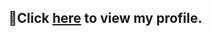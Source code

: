 ## 🎥Click [here](https://github.com/eiizhihui/eiizhihui/blob/d8bc2ff16a801b43998c15b1799e75d9f6789aa5/README.md) to view my profile.
